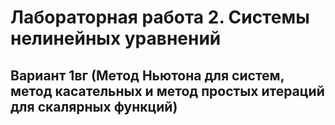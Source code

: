 # Лабораторная работа 2. Системы нелинейных уравнений

## Вариант 1вг (Метод Ньютона для систем, метод касательных и метод простых итераций для скалярных функций)
